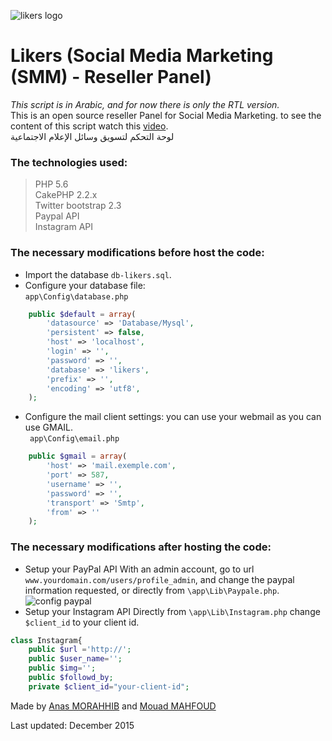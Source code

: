 ![likers logo](http://www.morahhib.com/img/likers-logo.jpg)
# Likers (Social Media Marketing (SMM) - Reseller Panel)
*This script is in Arabic, and for now there is only the RTL version.*  
This is an open source reseller Panel for Social Media Marketing. to see the content of this script watch this [video](https://www.youtube.com/watch?v=ZAOk2-0pDRs&index=3&list=PLQJjtF_jDk3vImSt72cwwh5uV0o7vyx2m).  
لوحة  التحكم لتسويق وسائل الإعلام الاجتماعية 
### The technologies used:
> PHP 5.6  
CakePHP 2.2.x  
Twitter bootstrap 2.3  
Paypal API  
Instagram API  
### The necessary modifications before host the code:
* Import the database `db-likers.sql`. 
* Configure your database file:  
`app\Config\database.php` 
```php
	public $default = array(
		'datasource' => 'Database/Mysql',
		'persistent' => false,
		'host' => 'localhost',
		'login' => '',
		'password' => '',
		'database' => 'likers',
		'prefix' => '',
		'encoding' => 'utf8',
	);
```
* Configure the mail client settings:
you can use your webmail as you can use GMAIL.  
` app\Config\email.php`
```php
    public $gmail = array(
		'host' => 'mail.exemple.com',
		'port' => 587,
		'username' => '',
		'password' => '',
		'transport' => 'Smtp',
		'from' => ''
    );
```

### The necessary modifications after hosting the code:
* Setup your PayPal API
 With an admin account, go to url `www.yourdomain.com/users/profile_admin`, and change the paypal information requested, or directly from `\app\Lib\Paypale.php`.
![config paypal](http://www.morahhib.com/img/likers-paypal.png)
* Setup your Instagram API
Directly from `\app\Lib\Instagram.php` change `$client_id` to your client id.
```php
class Instagram{
    public $url ='http://';
    public $user_name='';
    public $img='';
    public $followd_by;
    private $client_id="your-client-id";
```
Made by [Anas MORAHHIB](http://www.morahhib.com) and [Mouad MAHFOUD](https://github.com/mouad-mahfoud)

Last updated: December 2015
